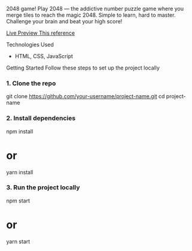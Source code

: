 2048 game!
Play 2048 — the addictive number puzzle game where you merge tiles to reach the magic 2048. Simple to learn, hard to master. Challenge your brain and beat your high score!

[ Live Preview ](https://StanislavKapytsia.github.io/2048_game_js/)
[ This reference ](https://play2048.co/)

Technologies Used
- HTML, CSS, JavaScript


Getting Started
Follow these steps to set up the project locally

### 1. Clone the repo
git clone https://github.com/your-username/project-name.git
cd project-name

### 2. Install dependencies
npm install
# or
yarn install

### 3. Run the project locally
npm start
# or
yarn start



